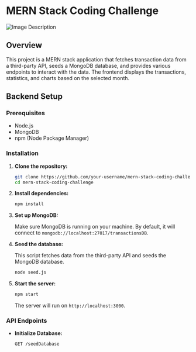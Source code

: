 # MERN Stack Coding Challenge
![Image Description](https://example.com/path/to/your/image.png)
## Overview

This project is a MERN stack application that fetches transaction data from a third-party API, seeds a MongoDB database, and provides various endpoints to interact with the data. The frontend displays the transactions, statistics, and charts based on the selected month.

## Backend Setup

### Prerequisites

- Node.js
- MongoDB
- npm (Node Package Manager)

### Installation

1. **Clone the repository:**

    ```bash
    git clone https://github.com/your-username/mern-stack-coding-challenge.git
    cd mern-stack-coding-challenge
    ```

2. **Install dependencies:**

    ```bash
    npm install
    ```

3. **Set up MongoDB:**

    Make sure MongoDB is running on your machine. By default, it will connect to `mongodb://localhost:27017/transactionsDB`.

4. **Seed the database:**

    This script fetches data from the third-party API and seeds the MongoDB database.

    ```bash
    node seed.js
    ```

5. **Start the server:**

    ```bash
    npm start
    ```

    The server will run on `http://localhost:3000`.

### API Endpoints

- **Initialize Database:**

  ```bash
  GET /seedDatabase

